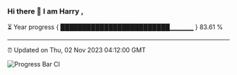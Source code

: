 ### Hi there 👋 I am Harry , 

⏳ Year progress { █████████████████████████▁▁▁▁▁ } 83.61 %

---

⏰ Updated on Thu, 02 Nov 2023 04:12:00 GMT

![Progress Bar CI](https://github.com/duykhang68/duykhang68/workflows/Progress%20Bar%20CI/badge.svg)
